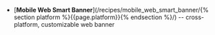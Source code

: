 * [**Mobile Web Smart Banner**](/recipes/mobile_web_smart_banner/{% section platform %}{{page.platform}}{% endsection %}/) -- cross-platform, customizable web banner
